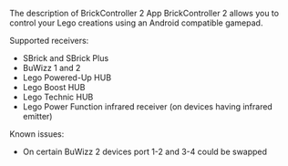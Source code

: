 
The description of BrickController 2 App
BrickController 2 allows you to control your Lego creations using an Android compatible gamepad.

Supported receivers:
- SBrick and SBrick Plus
- BuWizz 1 and 2
- Lego Powered-Up HUB
- Lego Boost HUB
- Lego Technic HUB
- Lego Power Function infrared receiver (on devices having infrared emitter)

Known issues:
- On certain BuWizz 2 devices port 1-2 and 3-4 could be swapped
